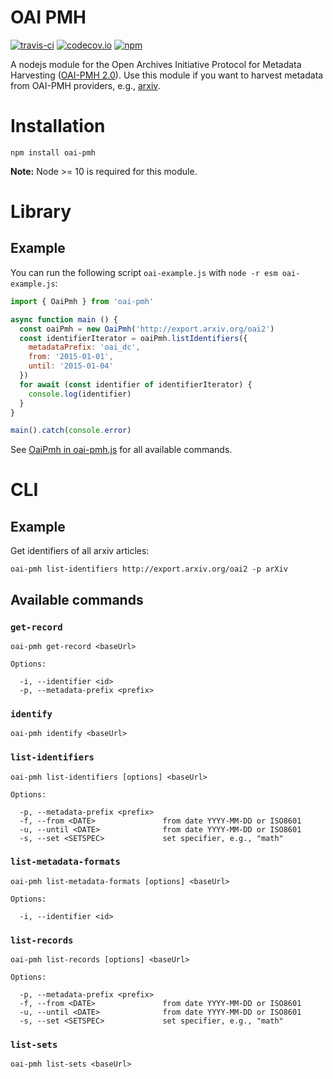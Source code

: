 # OAI PMH
[![travis-ci](https://travis-ci.org/paperhive/oai-pmh.svg?branch=master)](https://travis-ci.org/paperhive/oai-pmh)
[![codecov.io](https://codecov.io/github/paperhive/oai-pmh/coverage.svg?branch=master)](https://codecov.io/github/paperhive/oai-pmh?branch=master)
[![npm](https://img.shields.io/npm/v/oai-pmh.svg)](https://www.npmjs.com/package/oai-pmh)

A nodejs module for the Open Archives Initiative Protocol for Metadata Harvesting ([OAI-PMH 2.0](http://www.openarchives.org/OAI/openarchivesprotocol.html)). Use this module if you want to harvest metadata from OAI-PMH providers, e.g., [arxiv](http://arxiv.org/).

# Installation
```
npm install oai-pmh
```

**Note:** Node >= 10 is required for this module.

# Library

## Example

You can run the following script `oai-example.js` with `node -r esm oai-example.js`:

```javascript
import { OaiPmh } from 'oai-pmh'

async function main () {
  const oaiPmh = new OaiPmh('http://export.arxiv.org/oai2')
  const identifierIterator = oaiPmh.listIdentifiers({
    metadataPrefix: 'oai_dc',
    from: '2015-01-01',
    until: '2015-01-04'
  })
  for await (const identifier of identifierIterator) {
    console.log(identifier)
  }
}

main().catch(console.error)
```

See [OaiPmh in oai-pmh.js](https://github.com/paperhive/oai-pmh/blob/master/src/oai-pmh.js)
for all available commands.


# CLI

## Example
Get identifiers of all arxiv articles:
```
oai-pmh list-identifiers http://export.arxiv.org/oai2 -p arXiv
```
## Available commands

### `get-record`

```
oai-pmh get-record <baseUrl>

Options:

  -i, --identifier <id>
  -p, --metadata-prefix <prefix>
```

### `identify`

```
oai-pmh identify <baseUrl>
```

### `list-identifiers`

```
oai-pmh list-identifiers [options] <baseUrl>

Options:

  -p, --metadata-prefix <prefix>
  -f, --from <DATE>               from date YYYY-MM-DD or ISO8601
  -u, --until <DATE>              from date YYYY-MM-DD or ISO8601
  -s, --set <SETSPEC>             set specifier, e.g., "math"
```

### `list-metadata-formats`

```
oai-pmh list-metadata-formats [options] <baseUrl>

Options:

  -i, --identifier <id>
```

### `list-records`

```
oai-pmh list-records [options] <baseUrl>

Options:

  -p, --metadata-prefix <prefix>
  -f, --from <DATE>               from date YYYY-MM-DD or ISO8601
  -u, --until <DATE>              from date YYYY-MM-DD or ISO8601
  -s, --set <SETSPEC>             set specifier, e.g., "math"
```

### `list-sets`

```
oai-pmh list-sets <baseUrl>
```
